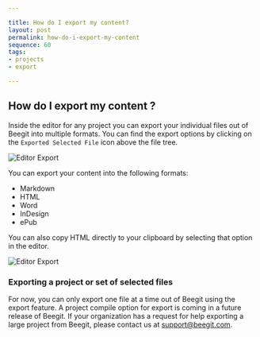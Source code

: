 ```yaml
---

title: How do I export my content?
layout: post
permalink: how-do-i-export-my-content
sequence: 60
tags:
- projects
- export

---
```


## How do I export my content ?
Inside the editor for any project you can export your individual files out of Beegit into multiple formats. You can find the export options by clicking on the `Exported Selected File` icon above the file tree. 

![Editor Export](https://s3.amazonaws.com/beegit-images/helpImages/editor-export.png) 

You can export your content into the following formats: 

* Markdown 
* HTML 
* Word 
* InDesign 
* ePub 

You can also copy HTML directly to your clipboard by selecting that option in the editor. 

![Editor Export](https://s3.amazonaws.com/beegit-images/helpImages/editor-export-html.png) 


### Exporting a project or set of selected files 
For now, you can only export one file at a time out of Beegit using the export feature. A project compile option for export is coming in a future release of Beegit. If your organization has a request for help exporting a large project from Beegit, please contact us at [support@beegit.com](mailto:support@beegit.com). 
